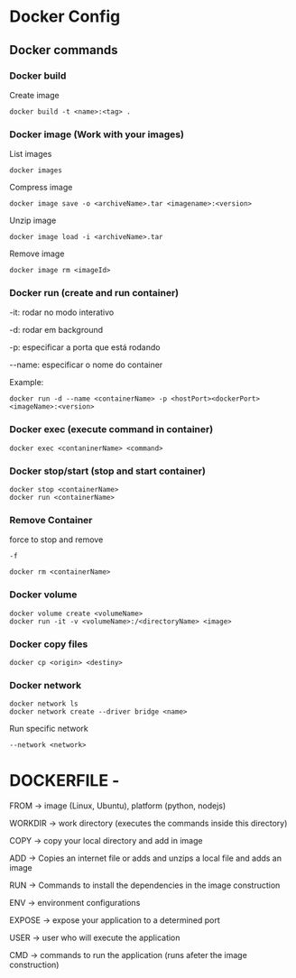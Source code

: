 # Docker Config

## Docker commands
    
### Docker build 

Create image
```pws
docker build -t <name>:<tag> .
```

### Docker image (Work with your images)
List images
```pws
docker images
```

Compress image
```psw
docker image save -o <archiveName>.tar <imagename>:<version>
```

Unzip image
```pws
docker image load -i <archiveName>.tar
```

Remove image
```pws
docker image rm <imageId>
```
        
### Docker run (create and run container)
-it: rodar no modo interativo

-d: rodar em background

-p: especificar a porta que está rodando

--name: especificar o nome do container

Example:
```pws
docker run -d --name <containerName> -p <hostPort><dockerPort> <imageName>:<version>
```

### Docker exec (execute command in container)
```pws
docker exec <contaninerName> <command>
```
        
### Docker stop/start (stop and start container)
```pws
docker stop <containerName>
docker run <containerName> 
```
### Remove Container
force to stop and remove
```pws
-f
```
```pws
docker rm <containerName>
```


### Docker volume
```pws
docker volume create <volumeName>
docker run -it -v <volumeName>:/<directoryName> <image>
```

### Docker copy files
```pws
docker cp <origin> <destiny>
```

### Docker network
```pws        
docker network ls
docker network create --driver bridge <name>
```

Run specific network
```pws
--network <network>
```
         
# DOCKERFILE - 
FROM -> image (Linux, Ubuntu), platform (python, nodejs)

WORKDIR -> work directory (executes the commands inside this directory)

COPY -> copy your local directory and add in image

ADD -> Copies an internet file or adds and unzips a local file and adds an image

RUN -> Commands to install the dependencies in the image construction

ENV -> environment configurations

EXPOSE -> expose your application to a determined port

USER -> user who will execute the application

CMD -> commands to run the application (runs afeter the image construction)

